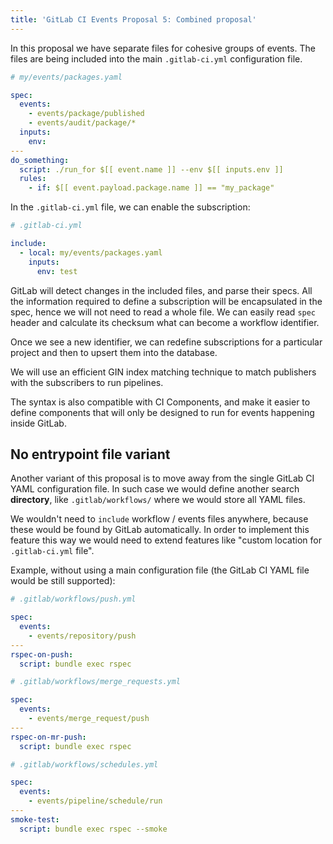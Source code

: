 ```yaml
---
title: 'GitLab CI Events Proposal 5: Combined proposal'
---
```


In this proposal we have separate files for cohesive groups of events. The
files are being included into the main `.gitlab-ci.yml` configuration file.

```yaml
# my/events/packages.yaml

spec:
  events:
    - events/package/published
    - events/audit/package/*
  inputs:
    env:
---
do_something:
  script: ./run_for $[[ event.name ]] --env $[[ inputs.env ]]
  rules:
    - if: $[[ event.payload.package.name ]] == "my_package"
```

In the `.gitlab-ci.yml` file, we can enable the subscription:

```yaml
# .gitlab-ci.yml

include:
  - local: my/events/packages.yaml
    inputs:
      env: test

```

GitLab will detect changes in the included files, and parse their specs. All
the information required to define a subscription will be encapsulated in the
spec, hence we will not need to read a whole file. We can easily read `spec`
header and calculate its checksum what can become a workflow identifier.

Once we see a new identifier, we can redefine subscriptions for a particular
project and then to upsert them into the database.

We will use an efficient GIN index matching technique to match publishers with
the subscribers to run pipelines.

The syntax is also compatible with CI Components, and make it easier to define
components that will only be designed to run for events happening inside
GitLab.

## No entrypoint file variant

Another variant of this proposal is to move away from the single GitLab CI YAML
configuration file. In such case we would define another search **directory**,
like `.gitlab/workflows/` where we would store all YAML files.

We wouldn't need to `include` workflow / events files anywhere, because these
would be found by GitLab automatically. In order to implement this feature this
way we would need to extend features like "custom location for `.gitlab-ci.yml`
file".

Example, without using a main configuration file (the GitLab CI YAML file would
be still supported):

```yaml
# .gitlab/workflows/push.yml

spec:
  events:
    - events/repository/push
---
rspec-on-push:
  script: bundle exec rspec
```

```yaml
# .gitlab/workflows/merge_requests.yml

spec:
  events:
    - events/merge_request/push
---
rspec-on-mr-push:
  script: bundle exec rspec
```

```yaml
# .gitlab/workflows/schedules.yml

spec:
  events:
    - events/pipeline/schedule/run
---
smoke-test:
  script: bundle exec rspec --smoke
```
